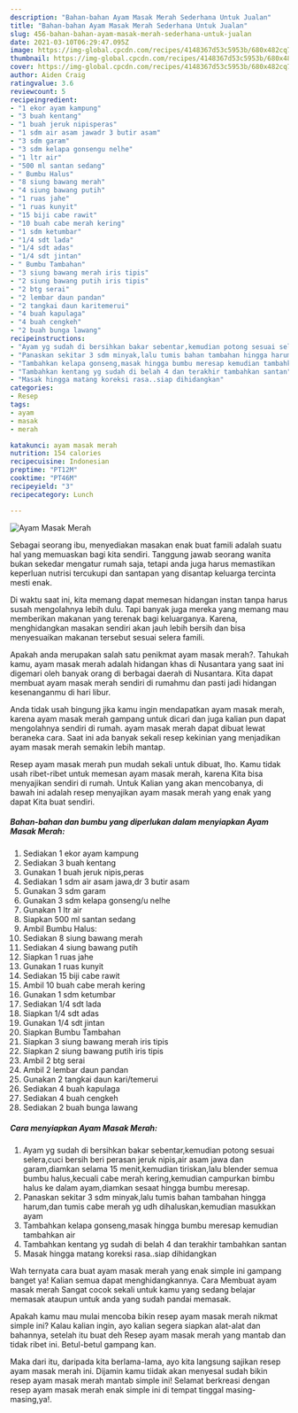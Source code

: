 ```yaml
---
description: "Bahan-bahan Ayam Masak Merah Sederhana Untuk Jualan"
title: "Bahan-bahan Ayam Masak Merah Sederhana Untuk Jualan"
slug: 456-bahan-bahan-ayam-masak-merah-sederhana-untuk-jualan
date: 2021-03-10T06:29:47.095Z
image: https://img-global.cpcdn.com/recipes/4148367d53c5953b/680x482cq70/ayam-masak-merah-foto-resep-utama.jpg
thumbnail: https://img-global.cpcdn.com/recipes/4148367d53c5953b/680x482cq70/ayam-masak-merah-foto-resep-utama.jpg
cover: https://img-global.cpcdn.com/recipes/4148367d53c5953b/680x482cq70/ayam-masak-merah-foto-resep-utama.jpg
author: Aiden Craig
ratingvalue: 3.6
reviewcount: 5
recipeingredient:
- "1 ekor ayam kampung"
- "3 buah kentang"
- "1 buah jeruk nipisperas"
- "1 sdm air asam jawadr 3 butir asam"
- "3 sdm garam"
- "3 sdm kelapa gonsengu nelhe"
- "1 ltr air"
- "500 ml santan sedang"
- " Bumbu Halus"
- "8 siung bawang merah"
- "4 siung bawang putih"
- "1 ruas jahe"
- "1 ruas kunyit"
- "15 biji cabe rawit"
- "10 buah cabe merah kering"
- "1 sdm ketumbar"
- "1/4 sdt lada"
- "1/4 sdt adas"
- "1/4 sdt jintan"
- " Bumbu Tambahan"
- "3 siung bawang merah iris tipis"
- "2 siung bawang putih iris tipis"
- "2 btg serai"
- "2 lembar daun pandan"
- "2 tangkai daun karitemerui"
- "4 buah kapulaga"
- "4 buah cengkeh"
- "2 buah bunga lawang"
recipeinstructions:
- "Ayam yg sudah di bersihkan bakar sebentar,kemudian potong sesuai selera,cuci bersih beri perasan jeruk nipis,air asam jawa dan garam,diamkan selama 15 menit,kemudian tiriskan,lalu blender semua bumbu halus,kecuali cabe merah kering,kemudian campurkan bimbu halus ke dalam ayam,diamkan sesaat hingga bumbu meresap."
- "Panaskan sekitar 3 sdm minyak,lalu tumis bahan tambahan hingga harum,dan tumis cabe merah yg udh dihaluskan,kemudian masukkan ayam"
- "Tambahkan kelapa gonseng,masak hingga bumbu meresap kemudian tambahkan air"
- "Tambahkan kentang yg sudah di belah 4 dan terakhir tambahkan santan"
- "Masak hingga matang koreksi rasa..siap dihidangkan"
categories:
- Resep
tags:
- ayam
- masak
- merah

katakunci: ayam masak merah 
nutrition: 154 calories
recipecuisine: Indonesian
preptime: "PT12M"
cooktime: "PT46M"
recipeyield: "3"
recipecategory: Lunch

---
```



![Ayam Masak Merah](https://img-global.cpcdn.com/recipes/4148367d53c5953b/680x482cq70/ayam-masak-merah-foto-resep-utama.jpg)

Sebagai seorang ibu, menyediakan masakan enak buat famili adalah suatu hal yang memuaskan bagi kita sendiri. Tanggung jawab seorang  wanita bukan sekedar mengatur rumah saja, tetapi anda juga harus memastikan keperluan nutrisi tercukupi dan santapan yang disantap keluarga tercinta mesti enak.

Di waktu  saat ini, kita memang dapat memesan hidangan instan tanpa harus susah mengolahnya lebih dulu. Tapi banyak juga mereka yang memang mau memberikan makanan yang terenak bagi keluarganya. Karena, menghidangkan masakan sendiri akan jauh lebih bersih dan bisa menyesuaikan makanan tersebut sesuai selera famili. 



Apakah anda merupakan salah satu penikmat ayam masak merah?. Tahukah kamu, ayam masak merah adalah hidangan khas di Nusantara yang saat ini digemari oleh banyak orang di berbagai daerah di Nusantara. Kita dapat membuat ayam masak merah sendiri di rumahmu dan pasti jadi hidangan kesenanganmu di hari libur.

Anda tidak usah bingung jika kamu ingin mendapatkan ayam masak merah, karena ayam masak merah gampang untuk dicari dan juga kalian pun dapat mengolahnya sendiri di rumah. ayam masak merah dapat dibuat lewat beraneka cara. Saat ini ada banyak sekali resep kekinian yang menjadikan ayam masak merah semakin lebih mantap.

Resep ayam masak merah pun mudah sekali untuk dibuat, lho. Kamu tidak usah ribet-ribet untuk memesan ayam masak merah, karena Kita bisa menyajikan sendiri di rumah. Untuk Kalian yang akan mencobanya, di bawah ini adalah resep menyajikan ayam masak merah yang enak yang dapat Kita buat sendiri.

<!--inarticleads1-->

##### Bahan-bahan dan bumbu yang diperlukan dalam menyiapkan Ayam Masak Merah:

1. Sediakan 1 ekor ayam kampung
1. Sediakan 3 buah kentang
1. Gunakan 1 buah jeruk nipis,peras
1. Sediakan 1 sdm air asam jawa,dr 3 butir asam
1. Gunakan 3 sdm garam
1. Gunakan 3 sdm kelapa gonseng/u nelhe
1. Gunakan 1 ltr air
1. Siapkan 500 ml santan sedang
1. Ambil  Bumbu Halus:
1. Sediakan 8 siung bawang merah
1. Sediakan 4 siung bawang putih
1. Siapkan 1 ruas jahe
1. Gunakan 1 ruas kunyit
1. Sediakan 15 biji cabe rawit
1. Ambil 10 buah cabe merah kering
1. Gunakan 1 sdm ketumbar
1. Sediakan 1/4 sdt lada
1. Siapkan 1/4 sdt adas
1. Gunakan 1/4 sdt jintan
1. Siapkan  Bumbu Tambahan
1. Siapkan 3 siung bawang merah iris tipis
1. Siapkan 2 siung bawang putih iris tipis
1. Ambil 2 btg serai
1. Ambil 2 lembar daun pandan
1. Gunakan 2 tangkai daun kari/temerui
1. Sediakan 4 buah kapulaga
1. Sediakan 4 buah cengkeh
1. Sediakan 2 buah bunga lawang




<!--inarticleads2-->

##### Cara menyiapkan Ayam Masak Merah:

1. Ayam yg sudah di bersihkan bakar sebentar,kemudian potong sesuai selera,cuci bersih beri perasan jeruk nipis,air asam jawa dan garam,diamkan selama 15 menit,kemudian tiriskan,lalu blender semua bumbu halus,kecuali cabe merah kering,kemudian campurkan bimbu halus ke dalam ayam,diamkan sesaat hingga bumbu meresap.
1. Panaskan sekitar 3 sdm minyak,lalu tumis bahan tambahan hingga harum,dan tumis cabe merah yg udh dihaluskan,kemudian masukkan ayam
1. Tambahkan kelapa gonseng,masak hingga bumbu meresap kemudian tambahkan air
1. Tambahkan kentang yg sudah di belah 4 dan terakhir tambahkan santan
1. Masak hingga matang koreksi rasa..siap dihidangkan




Wah ternyata cara buat ayam masak merah yang enak simple ini gampang banget ya! Kalian semua dapat menghidangkannya. Cara Membuat ayam masak merah Sangat cocok sekali untuk kamu yang sedang belajar memasak ataupun untuk anda yang sudah pandai memasak.

Apakah kamu mau mulai mencoba bikin resep ayam masak merah nikmat simple ini? Kalau kalian ingin, ayo kalian segera siapkan alat-alat dan bahannya, setelah itu buat deh Resep ayam masak merah yang mantab dan tidak ribet ini. Betul-betul gampang kan. 

Maka dari itu, daripada kita berlama-lama, ayo kita langsung sajikan resep ayam masak merah ini. Dijamin kamu tiidak akan menyesal sudah bikin resep ayam masak merah mantab simple ini! Selamat berkreasi dengan resep ayam masak merah enak simple ini di tempat tinggal masing-masing,ya!.


